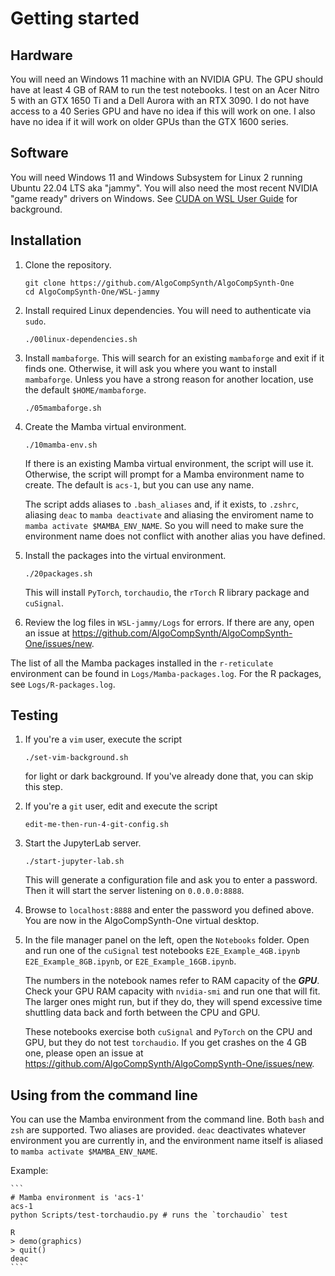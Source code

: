 # Getting started

## Hardware
You will need an Windows 11 machine with an NVIDIA GPU. The GPU should
have at least 4 GB of RAM to run the test notebooks. I test on an
Acer Nitro 5 with an GTX 1650 Ti and a Dell Aurora with an RTX 3090.
I do not have access to a 40 Series GPU and have no idea if this
will work on one. I also have no idea if it will work on older GPUs
than the GTX 1600 series.

## Software
You will need Windows 11 and Windows Subsystem for Linux 2 running
Ubuntu 22.04 LTS aka "jammy". You will also need the most recent
NVIDIA "game ready" drivers on Windows. See [CUDA on WSL User
Guide](https://docs.nvidia.com/cuda/wsl-user-guide/index.html) for background.

## Installation

1. Clone the repository.

    ```
    git clone https://github.com/AlgoCompSynth/AlgoCompSynth-One
    cd AlgoCompSynth-One/WSL-jammy
    ```

2. Install required Linux dependencies. You will need to authenticate
via `sudo`.

    ```
    ./00linux-dependencies.sh
    ```

3. Install `mambaforge`. This will search for an existing `mambaforge`
and exit if it finds one. Otherwise, it will ask you where you
want to install `mambaforge`. Unless you have a strong reason for
another location, use the default `$HOME/mambaforge`.

    ```
    ./05mambaforge.sh
    ```

4. Create the Mamba virtual environment.

    ```
    ./10mamba-env.sh
    ```

    If there is an existing Mamba virtual environment, the script
    will use it. Otherwise, the script will prompt for a Mamba
    environment name to create. The default is `acs-1`, but you
    can use any name.

    The script adds aliases to `.bash_aliases` and, if it exists,
    to `.zshrc`, aliasing `deac` to `mamba deactivate` and aliasing the
    enviroment name to `mamba activate $MAMBA_ENV_NAME`. So you
    will need to make sure the environment name does not conflict
    with another alias you have defined.

5. Install the packages into the virtual environment.

    ```
    ./20packages.sh
    ```

    This will install `PyTorch`, `torchaudio`, the `rTorch` R library
    package and `cuSignal`.

6. Review the log files in `WSL-jammy/Logs` for errors. If there
are any, open an issue at
<https://github.com/AlgoCompSynth/AlgoCompSynth-One/issues/new>.

The list of all the Mamba packages installed in the `r-reticulate`
environment can be found in `Logs/Mamba-packages.log`. For the
R packages, see `Logs/R-packages.log`.

## Testing

1. If you're a `vim` user, execute the script

    ```
    ./set-vim-background.sh
    ```

    for light or dark background. If you've already done that, you
can skip this step.

2. If you're a `git` user, edit and execute the script

    ```
    edit-me-then-run-4-git-config.sh
    ```

3. Start the JupyterLab server.

    ```
    ./start-jupyter-lab.sh
    ```

    This will generate a configuration file and ask you to enter a
password. Then it will start the server listening on `0.0.0.0:8888`.

4. Browse to `localhost:8888` and enter the password you defined above.
You are now in the AlgoCompSynth-One virtual desktop.

5. In the file manager panel on the left, open the `Notebooks` folder.
Open and run one of the `cuSignal` test notebooks `E2E_Example_4GB.ipynb`
`E2E_Example_8GB.ipynb`, or `E2E_Example_16GB.ipynb`.

   The numbers in the notebook names refer to RAM capacity of the ***GPU***.
Check your GPU RAM capacity with `nvidia-smi` and run one that will fit. The
larger ones might run, but if they do, they will spend excessive time
shuttling data back and forth between the CPU and GPU.

    These notebooks exercise both `cuSignal` and `PyTorch` on the CPU and
GPU, but they do not test `torchaudio`. If you get crashes on the
4 GB one, please open an issue at
<https://github.com/AlgoCompSynth/AlgoCompSynth-One/issues/new>.

## Using from the command line
You can use the Mamba environment from the command line. Both
`bash` and `zsh` are supported. Two aliases are provided.
`deac` deactivates whatever environment you are currently in,
and the environment name itself is aliased to `mamba activate
$MAMBA_ENV_NAME`.

Example:

    ```
    # Mamba environment is 'acs-1'
    acs-1
    python Scripts/test-torchaudio.py # runs the `torchaudio` test

    R
    > demo(graphics)
    > quit()
    deac
    ```
